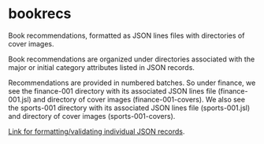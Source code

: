 # bookrecs
Book recommendations, formatted as JSON lines files with directories of cover images.

Book recommendations are organized under directories associated with the major or initial category attributes listed in JSON records. 

Recommendations are provided in numbered batches. So under finance, we see the finance-001 directory with its associated JSON lines file (finance-001.jsl) and directory of cover images (finance-001-covers). We also see the sports-001 directory with its associated JSON lines file (sports-001.jsl) and directory of cover images (sports-001-covers). 

[Link for formatting/validating individual JSON records](https://jsonformatter.curiousconcept.com/#).
